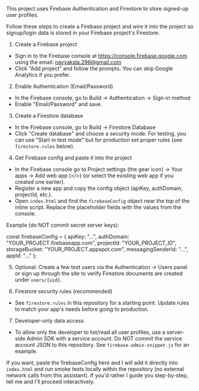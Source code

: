 This project uses Firebase Authentication and Firestore to store signed-up user profiles.

Follow these steps to create a Firebase project and wire it into the project so signup/login data is stored in your Firebase project's Firestore.

1) Create a Firebase project
- Sign in to the Firebase console at https://console.firebase.google.com using the email: navyakala.296@gmail.com
- Click "Add project" and follow the prompts. You can skip Google Analytics if you prefer.

2) Enable Authentication (Email/Password)
- In the Firebase console, go to Build → Authentication → Sign-in method
- Enable "Email/Password" and save.

3) Create a Firestore database
- In the Firebase console, go to Build → Firestore Database
- Click "Create database" and choose a security mode. For testing, you can use "Start in test mode" but for production set proper rules (see `firestore.rules` below).

4) Get Firebase config and paste it into the project
- In the Firebase console go to Project settings (the gear icon) → Your apps → Add web app (</>) (or select the existing web app if you created one earlier).
- Register a new app and copy the config object (apiKey, authDomain, projectId, etc.).
- Open `index.html` and find the `firebaseConfig` object near the top of the inline script. Replace the placeholder fields with the values from the console.

Example (do NOT commit secret server keys):

const firebaseConfig = {
  apiKey: "...",
  authDomain: "YOUR_PROJECT.firebaseapp.com",
  projectId: "YOUR_PROJECT_ID",
  storageBucket: "YOUR_PROJECT.appspot.com",
  messagingSenderId: "...",
  appId: "..."
};

5) Optional: Create a few test users via the Authentication → Users panel or sign up through the site to verify Firestore documents are created under `users/{uid}`.

6) Firestore security rules (recommended)
- See `firestore.rules` in this repository for a starting point. Update rules to match your app's needs before going to production.

7) Developer-only data access
- To allow only the developer to list/read all user profiles, use a server-side Admin SDK with a service account. Do NOT commit the service account JSON to this repository. See `firebase-admin-snippet.js` for an example.

If you want, paste the firebaseConfig here and I will add it directly into `index.html` and run smoke tests locally within the repository (no external network calls from this assistant). If you'd rather I guide you step-by-step, tell me and I'll proceed interactively.